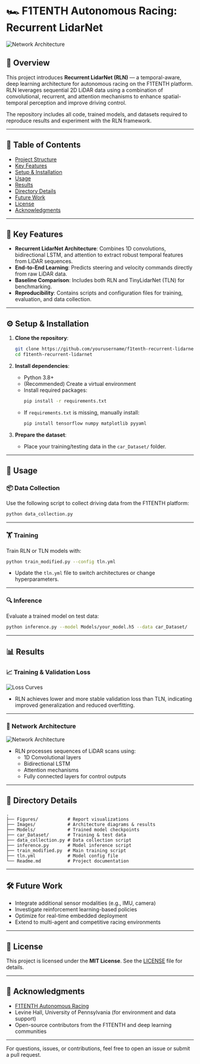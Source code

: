 # 🏎️ F1TENTH Autonomous Racing: Recurrent LidarNet

![Network Architecture](Images/image.png)

## 📌 Overview

This project introduces **Recurrent LidarNet (RLN)** — a temporal-aware, deep learning architecture for autonomous racing on the F1TENTH platform. RLN leverages sequential 2D LiDAR data using a combination of convolutional, recurrent, and attention mechanisms to enhance spatial-temporal perception and improve driving control.

The repository includes all code, trained models, and datasets required to reproduce results and experiment with the RLN framework.

---

## 📁 Table of Contents

- [Project Structure](#project-structure)
- [Key Features](#key-features)
- [Setup & Installation](#setup--installation)
- [Usage](#usage)
- [Results](#results)
- [Directory Details](#directory-details)
- [Future Work](#future-work)
- [License](#license)
- [Acknowledgments](#acknowledgments)

---

## 🧠 Key Features

- **Recurrent LidarNet Architecture**: Combines 1D convolutions, bidirectional LSTM, and attention to extract robust temporal features from LiDAR sequences.
- **End-to-End Learning**: Predicts steering and velocity commands directly from raw LiDAR data.
- **Baseline Comparison**: Includes both RLN and TinyLidarNet (TLN) for benchmarking.
- **Reproducibility**: Contains scripts and configuration files for training, evaluation, and data collection.

---

## ⚙️ Setup & Installation

1. **Clone the repository**:
   ```bash
   git clone https://github.com/yourusername/f1tenth-recurrent-lidarnet.git
   cd f1tenth-recurrent-lidarnet
   ```

2. **Install dependencies**:
   - Python 3.8+
   - (Recommended) Create a virtual environment
   - Install required packages:
     ```bash
     pip install -r requirements.txt
     ```
   - If `requirements.txt` is missing, manually install:
     ```bash
     pip install tensorflow numpy matplotlib pyyaml
     ```

3. **Prepare the dataset**:
   - Place your training/testing data in the `car_Dataset/` folder.

---

## 🚀 Usage

### 📦 Data Collection

Use the following script to collect driving data from the F1TENTH platform:
```bash
python data_collection.py
```

---

### 🏋️ Training

Train RLN or TLN models with:
```bash
python train_modified.py --config tln.yml
```
- Update the `tln.yml` file to switch architectures or change hyperparameters.

---

### 🔍 Inference

Evaluate a trained model on test data:
```bash
python inference.py --model Models/your_model.h5 --data car_Dataset/
```

---

## 📊 Results

### 📈 Training & Validation Loss

![Loss Curves](Images/Screenshot%202025-05-10%20165238.png)

- RLN achieves lower and more stable validation loss than TLN, indicating improved generalization and reduced overfitting.

---

### 🧱 Network Architecture

![Network Architecture](Images/image.png)

- RLN processes sequences of LiDAR scans using:
  - 1D Convolutional layers
  - Bidirectional LSTM
  - Attention mechanisms
  - Fully connected layers for control outputs

---

## 📂 Directory Details

```
.
├── Figures/           # Report visualizations
├── Images/            # Architecture diagrams & results
├── Models/            # Trained model checkpoints
├── car_Dataset/       # Training & test data
├── data_collection.py # Data collection script
├── inference.py       # Model inference script
├── train_modified.py  # Main training script
├── tln.yml            # Model config file
└── Readme.md          # Project documentation
```

---

## 🛠️ Future Work

- Integrate additional sensor modalities (e.g., IMU, camera)
- Investigate reinforcement learning-based policies
- Optimize for real-time embedded deployment
- Extend to multi-agent and competitive racing environments

---

## 📄 License

This project is licensed under the **MIT License**. See the [LICENSE](LICENSE) file for details.

---

## 🙌 Acknowledgments

- [F1TENTH Autonomous Racing](https://f1tenth.org/)
- Levine Hall, University of Pennsylvania (for environment and data support)
- Open-source contributors from the F1TENTH and deep learning communities

---

For questions, issues, or contributions, feel free to open an issue or submit a pull request.
